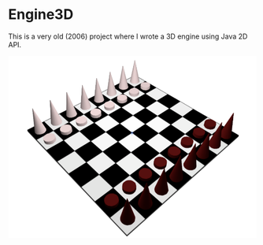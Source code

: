 # Engine3D

This is a very old (2006) project where I wrote a 3D engine using Java 2D API.

![fig](Screenshots/light1.png)
